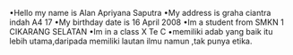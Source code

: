 •Hello my name is Alan Apriyana Saputra 
•My address is graha ciantra indah A4 17
•My birthday date is 16 April 2008
•Im a student from SMKN 1 CIKARANG SELATAN 
•Im in a class X Te C
•memiliki adab yang baik itu lebih utama,daripada memiliki lautan ilmu namun ,tak punya etika.

<!---
Alan1604/Alan1604 is a ✨ special ✨ repository because its `README.md` (this file) appears on your GitHub profile.
You can click the Preview link to take a look at your changes.
--->
